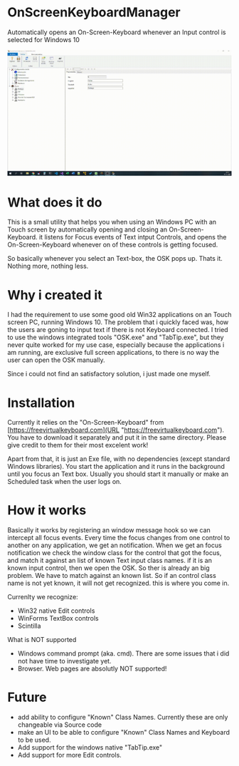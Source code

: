 # OnScreenKeyboardManager
Automatically opens an On-Screen-Keyboard whenever an Input control is selected for Windows 10

![On Screen Keyboard Manager](https://raw.githubusercontent.com/StefanHasensperling/OnScreenKeyboardManager/main/OnScreenKeyboardManager.gif)

# What does it do
This is a small utility that helps you when using an Windows PC with an Touch screen by automatically opening and closing an On-Screen-Keyboard. it listens for Focus events of Text intput Controls, and opens the On-Screen-Keyboard whenever on of these controls is getting focused. 

So basically whenever you select an Text-box, the OSK pops up. Thats it. Nothing more, nothing less.

# Why i created it
I had the requirement to use some good old Win32 applications on an Touch screen PC, running Windows 10. The problem that i quickly faced was, how the users are goning to input text if there is not Keyboard connected. 
I tried to use the windows integrated tools "OSK.exe" and "TabTip.exe", but they never quite worked for my use case, especially because the applications i am running, are exclusive full screen applications, to there is no way the user can open the OSK manually.

Since i could not find an satisfactory solution, i just made one myself.

# Installation
Currently it relies on the "On-Screen-Keyboard" from [https://freevirtualkeyboard.com](URL "https://freevirtualkeyboard.com"). You have to download it separately and put it in the same directory. Please give credit to them for their most excelent work!

Apart from that, it is just an Exe file, with no dependencies (except standard Windows libraries).
You start the application and it runs in the background until you focus an Text box. Usually you should start it manually or make an Scheduled task when the user logs on.
 
# How it works
Basically it works by registering an window message hook so we can intercept all focus events. Every time the focus changes from one control to another on any application, we get an notification.
When we get an focus notification we check the window class for the control that got the focus, and match it against an list of known Text input class names. if it is an known input control, then we open the OSK.
So ther is already an big problem. We have to match against an known list. So if an control class name is not yet known, it will not get recognized. this is where you come in.

Currenlty we recognize:
* Win32 native Edit controls
* WinForms TextBox controls
* Scintilla

What is NOT supported
* Windows command prompt (aka. cmd). There are some issues that i did not have time to investigate yet.
* Browser. Web pages are absolutly NOT supported!

# Future
* add ability to configure "Known" Class Names. Currently these are only changeable via Source code
* make an UI to be able to configure "Known" Class Names and Keyboard to be used.
* Add support for the windows native "TabTip.exe"
* Add support for more Edit controls.